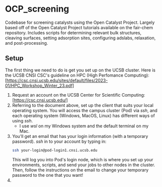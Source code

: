 # OCP_screening
Codebase for screening catalysts using the Open Catalyst Project. Largely based off of the Open Catalyst Project tutorials available on the fair-chem repository.
Includes scripts for determining relevant bulk structures, cleaving surfaces, setting adsorption sites, configuring adslabs, relaxation, and post-processing.

## Setup
The first thing we need to do is get you set up on the UCSB cluster. Here is the UCSB CNSI CSC's guideline on HPC (High Perfomance Computing): [https://csc.cnsi.ucsb.edu/sites/default/files/2023-01/HPC_Workshop_Winter_23.pdf]

1. Request an account on the UCSB Center for Scientific Computing: [https://csc.cnsi.ucsb.edu/]
2. Referring to the document above, set up the client that suits your local operating system. You will access the campus cluster (Pod) via _ssh_, and each operating system (Windows, MacOS, Linux) has different ways of using _ssh_.
   * I use _wsl_ on my Windows system and the default terminal on my Mac.
4. You'll get an email that has your login information (with a temporary password). _ssh_ in to your account by typing in:
   ```bash
   ssh your-login@pod-login1.cnsi.ucsb.edu
   ```
   This will log you into Pod's login node, which is where you set up your environments, scripts, and send your jobs to other nodes in the cluster.
   Then, follow the instructions on the email to change your temporary password to the one that you want!
6. 
